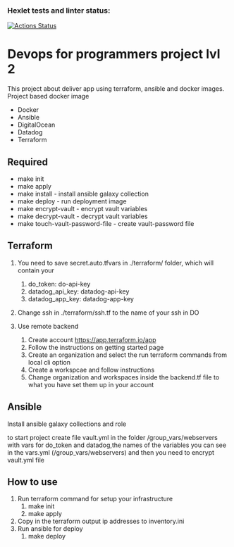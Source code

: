 ### Hexlet tests and linter status:
[![Actions Status](https://github.com/strdmitriy/devops-for-programmers-project-lvl3/workflows/hexlet-check/badge.svg)](https://github.com/strdmitriy/devops-for-programmers-project-lvl3/actions)

# Devops for programmers project lvl 2

This project about deliver app using terraform, ansible and docker images.
Project based docker image
- Docker
- Ansible
- DigitalOcean
- Datadog
- Terraform

## Required
- make init
- make apply
- make install - install ansible galaxy collection
- make deploy - run deployment image
- make encrypt-vault - encrypt vault variables
- make decrypt-vault - decrypt vault variables
- make touch-vault-password-file - create vault-password file

## Terraform
1. You need to save secret.auto.tfvars in ./terraform/ folder, which will contain your
    1. do_token: do-api-key
    2. datadog_api_key: datadog-api-key
    3. datadog_app_key: datadog-app-key

2. Change ssh in ./terraform/ssh.tf to the name of your ssh in DO

3. Use remote backend
    1. Create account https://app.terraform.io/app
    2. Follow the instructions on getting started page
    3. Create an organization and select the run terraform commands from local cli option
    4. Create a workspcae and follow instructions
    5. Change organization and workspaces inside the backend.tf file to what you have set them up in your account

## Ansible
Install ansible galaxy collections and role

to start project create file vault.yml in the folder /group_vars/webservers with vars for do_token and datadog,the names of the variables you can see in the vars.yml (/group_vars/webservers) and then you need to encrypt vault.yml file

## How to use
1. Run terraform command for setup your infrastructure
    1. make init
    2. make apply
2. Copy in the terraform output ip addresses to inventory.ini
3. Run ansible for deploy
    1. make deploy

